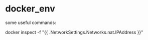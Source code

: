 # docker_env
some useful commands:

docker inspect -f "{{ .NetworkSettings.Networks.nat.IPAddress }}" <containername>
